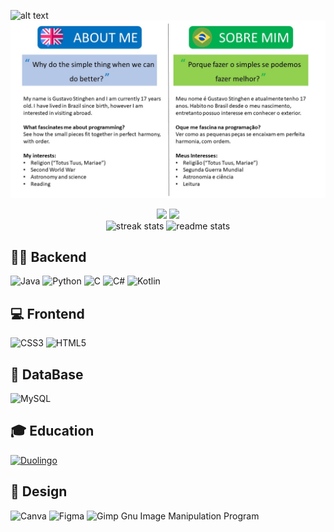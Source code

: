 ![alt text](https://blog.codeweek.eu/wp-content/uploads/2023/05/May-the-Code-be-with-you-image-Star-Wars-Day-Code-Week.jpg)
![alt text](https://github.com/GustavoBrDev/GustavoBrDev/blob/main/Github.jpg)



<div align="center" > 
<img width=400 src="https://github-readme-stats.vercel.app/api?username=GustavoBrDev&show_icons=true&theme=vision-friendly-dark" />
<img width=400 src= "https://github-readme-stats.vercel.app/api?username=GustavoBrDev&show_icons=true&theme=vision-friendly-dark&locale=pt-br"/>
<br>
<img width="400"  src="https://github-readme-stats.vercel.app/api/top-langs/?username=GustavoBrDev&layout=pie" alt="streak stats" style="margin: 0" />
<img width="400"  src="https://github-readme-stats.vercel.app/api/top-langs/?username=GustavoBrDev&layout=pie&locale=pt-br" alt="readme stats" style="margin: 0" /> 
</div>


## 👨‍💻 Backend

![Java](https://img.shields.io/badge/java-%23ED8B00.svg?style=for-the-badge&logo=openjdk&logoColor=cc3300)
![Python](https://img.shields.io/badge/python-3670A0?style=for-the-badge&logo=python&logoColor=ffdd54)
![C](https://img.shields.io/badge/c-%2300599C.svg?style=for-the-badge&logo=c&logoColor=white)
![C#](https://img.shields.io/badge/c%23-%23239120.svg?style=for-the-badge&logo=csharp&logoColor=white)
![Kotlin](https://img.shields.io/badge/kotlin-%237F52FF.svg?style=for-the-badge&logo=kotlin&logoColor=white)

## 💻 Frontend

![CSS3](https://img.shields.io/badge/css3-%231572B6.svg?style=for-the-badge&logo=css3&logoColor=white)
![HTML5](https://img.shields.io/badge/html5-%23E34F26.svg?style=for-the-badge&logo=html5&logoColor=white)

## 💾 DataBase

![MySQL](https://img.shields.io/badge/mysql-4479A1.svg?style=for-the-badge&logo=mysql&logoColor=white)

## 🎓 Education

<a href="https://pt.duolingo.com/profile/GustavoPlat">![Duolingo](https://img.shields.io/badge/Duolingo-%234DC730.svg?style=for-the-badge&logo=Duolingo&logoColor=white)</a>

## 🎨 Design

![Canva](https://img.shields.io/badge/Canva-%2300C4CC.svg?style=for-the-badge&logo=Canva&logoColor=white)
![Figma](https://img.shields.io/badge/figma-%23F24E1E.svg?style=for-the-badge&logo=figma&logoColor=white)
![Gimp Gnu Image Manipulation Program](https://img.shields.io/badge/Gimp-657D8B?style=for-the-badge&logo=gimp&logoColor=FFFFFF)

<!---

<div style="display:flex;flex-direction:row;justify-content:center;">
    
</div>

![Anurag's GitHub stats](https://github-readme-stats.vercel.app/api?username=GustavoBrDev&show_icons=true&theme=vision-friendly-dark) 
![Anurag's GitHub stats](https://github-readme-stats.vercel.app/api?username=GustavoBrDev&show_icons=true&theme=vision-friendly-dark&locale=pt-br)

![Top Langs](https://github-readme-stats.vercel.app/api/top-langs/?username=GustavoBrDev&layout=pie)
![Top Langs](https://github-readme-stats.vercel.app/api/top-langs/?username=GustavoBrDev&layout=pie&locale=pt-br)

<hr>

<h1>About me</h1>

<p>Hello There!</p>

<p>My name is Gustavo Stinghen and I have 17 years old. I live in Brazil since my born </p>
<p>I develop with Python, Java, C, C#, C++ and Kotlin</p>

<hr>

<h1>Sobre mim</h1>

<p>Olá meus caros Padawanns</p>

<p>Me chamo Gustavo Stinghen e tenho 17 anos. Moro no Brasil desde de meu nascimento</p>
<p>Desenvolvo aplicações em Python, Java, C, C#, C++ e Kotlin</p>

<h1>Formação</h1>

<p>Cursei o Curso Concaminante de Desenvolvimento de Sistemas no Instituto federal de Santa Catariana (IFSC), o melhor instituto federal do Brasil</p>
<p>Cursei um curso de Inofrmática Básica e Avançada na Escola Mérito</p>
<p>Durante a pandemia, cursei o Mundo Python 1 da Plataforma Curso em Vídeo e pretendo terminar os 2 mundos remanescentes</p>

<h1>Experiência</h1>

<h1>Canais</h1>


- 👋 Hi, I’m Gustavo and I'am from Brazil
- 👀 I’m interested in learning more in general and especially about game development and artificial intelligence/robotics
- 🌱 I’m currently learning Python, Java, HTML and CSS
- 💞️ I’m trying to do a Python chat bot
- 📫 How to reach me: send a email to gustavo.s041@aluno.ifsc.edu.br


GustavoBrDev/GustavoBrDev is a ✨ special ✨ repository because its `README.md` (this file) appears on your GitHub profile.
You can click the Preview link to take a look at your changes.

[Anurag's GitHub stats](https://github-readme-stats.vercel.app/api?username=GustavoBrDev)](https://github.com/anuraghazra/github-readme-stats)


![C](https://img.shields.io/badge/c-%2300599C.svg?logo=c&logoColor=white)
![CSS3](https://img.shields.io/badge/css3-%231572B6.svg?logo=css3&logoColor=white)
![HTML5](https://img.shields.io/badge/html5-%23E34F26.svg?logo=html5&logoColor=white)
![Java](https://img.shields.io/badge/java-%23ED8B00.svg?logo=java&logoColor=white)
![Python](https://img.shields.io/badge/python-3670A0?logo=python&logoColor=ffdd54)

--->
